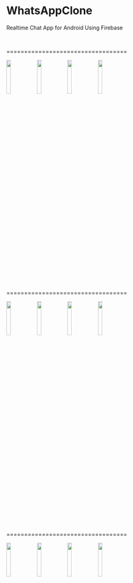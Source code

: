 WhatsAppClone
==================================

Realtime Chat App for Android Using Firebase


  <img src="https://user-images.githubusercontent.com/83459053/153644510-e554e4bb-40c2-4852-a666-60ed609a267f.jpg" width=0 height=0 weight=1>    <img src="https://user-images.githubusercontent.com/83459053/153645115-d0bb18f8-dfc4-41b8-a8c7-ea9f8a2bdefc.jpg" width=0 height=0 weight=1>    <img src="https://user-images.githubusercontent.com/83459053/153645180-1981f1c4-0166-41d8-af63-e93fb5743bd7.jpg" width=0 height=0 weight=1>    <img src="https://user-images.githubusercontent.com/83459053/153645321-d1400116-c2ce-4203-9344-b710f52ea678.jpg" width=0 height=0 weight=1>
  
==================================

<img src="https://user-images.githubusercontent.com/83459053/153645344-ff8f75c5-229b-4e8c-94ad-5853f3992d7d.jpg" width=15% height=15%>    <img src="https://user-images.githubusercontent.com/83459053/153645356-3de16aa2-3420-46bf-8bb6-00575b6f5c6b.jpg" width=15% height=15%>    <img src="https://user-images.githubusercontent.com/83459053/153645377-45eb2995-0f4b-48f8-a4d0-eddc6018a53f.jpg" width=15% height=15%>    <img src="https://user-images.githubusercontent.com/83459053/153645408-f3c6dd32-31ec-4728-aa6a-468456a17072.jpg" width=15% height=15%>

==================================

<img src="https://user-images.githubusercontent.com/83459053/153645438-f5d12766-2658-43b6-a73c-c38a08c0b722.jpg" width=15% height=15%>    <img src="https://user-images.githubusercontent.com/83459053/153645465-a5540d73-8d97-4e0a-8d60-b2717ccbb3b6.jpg" width=15% height=15%>    <img src="https://user-images.githubusercontent.com/83459053/153645497-4949ff23-7f22-42c5-87c0-a5a211bc44f7.jpg" width=15% height=15%>    <img src="https://user-images.githubusercontent.com/83459053/153645529-fe451196-5762-4fbe-8f76-349dd5fba479.jpg" width=15% height=15%>

==================================

<img src="https://user-images.githubusercontent.com/83459053/153645553-951538e5-830b-4626-bd3b-123d60cd6a0c.jpg" width=15% height=15%>    <img src="https://user-images.githubusercontent.com/83459053/153645611-aedaa0ee-ddbc-4e29-9433-97235b39032c.jpg" width=15% height=15%>    <img src="https://user-images.githubusercontent.com/83459053/153645640-148ca6b2-a0e4-4bc8-b379-c119bb083830.jpg" width=15% height=15%>    <img src="https://user-images.githubusercontent.com/83459053/153645659-deac1f95-69ef-4415-b1fc-51e6c9f27de6.jpg" width=15% height=15%>



